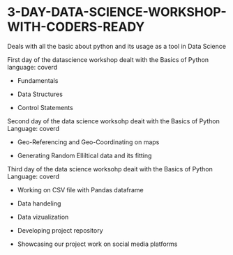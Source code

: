 # 3-DAY-DATA-SCIENCE-WORKSHOP-WITH-CODERS-READY
Deals with all the basic about python and its usage as a tool in Data Science

First day of the datascience workshop dealt with the Basics of Python language:
coverd
- Fundamentals

- Data Structures

- Control Statements


Second day of the data science worksohp deait with the Basics of Python Language:
coverd
- Geo-Referencing and Geo-Coordinating on maps

- Generating Random Elliltical data and its fitting

Third day of the data science worksohp deait with the Basics of Python Language:
coverd
- Working on CSV file with Pandas dataframe

- Data handeling

- Data vizualization

- Developing project repository

- Showcasing our project work on social media platforms
